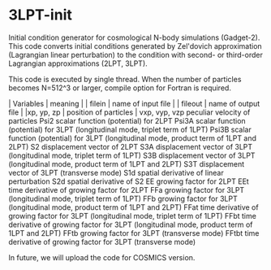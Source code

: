 # 3LPT-init

Initial condition generator for cosmological N-body simulations (Gadget-2).
This code converts initial conditions generated by Zel'dovich approximation (Lagrangian linear perturbation) to
the condition with second- or third-order Lagrangian approximations (2LPT, 3LPT).

This code is executed by single thread. When the number of particles becomes N=512^3 or larger, compile option for Fortran is required.

| Variables | meaning |
| filein | name of input file |
| fileout | name of output file |
|xp, yp, zp | position of particles |
vxp, vyp, vzp peculiar velocity of particles
Psi2        scalar function (potential) for 2LPT
Psi3A       scalar function (potential) for 3LPT (longitudinal mode, triplet term of 1LPT)
Psi3B       scalar function (potential) for 3LPT (longitudinal mode, product term of 1LPT and 2LPT)
S2          displacement vector of 2LPT
S3A         displacement vector of 3LPT (longitudinal mode, triplet term of 1LPT)
S3B         displacement vector of 3LPT (longitudinal mode, product term of 1LPT and 2LPT)
S3T         displacement vector of 3LPT (transverse mode)
S1d         spatial derivative of linear perturbation
S2d         spatial derivative of S2
EE          growing factor for 2LPT
EEt         time derivative of growing factor for 2LPT
FFa         growing factor for 3LPT (longitudinal mode, triplet term of 1LPT)
FFb         growing factor for 3LPT (longitudinal mode, product term of 1LPT and 2LPT)
FFat        time derivative of growing factor for 3LPT (longitudinal mode, triplet term of 1LPT)
FFbt        time derivative of growing factor for 3LPT (longitudinal mode, product term of 1LPT and 2LPT)
FFtb        growing factor for 3LPT (transverse mode)
FFtbt       time derivative of growing factor for 3LPT (transverse mode)


In future, we will upload the code for COSMICS version.

